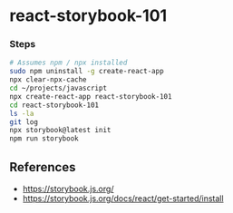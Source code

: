 # react-storybook-101

### Steps

```sh
# Assumes npm / npx installed
sudo npm uninstall -g create-react-app
npx clear-npx-cache
cd ~/projects/javascript
npx create-react-app react-storybook-101
cd react-storybook-101
ls -la
git log
npx storybook@latest init
npm run storybook
```

## References

* https://storybook.js.org/
* https://storybook.js.org/docs/react/get-started/install
